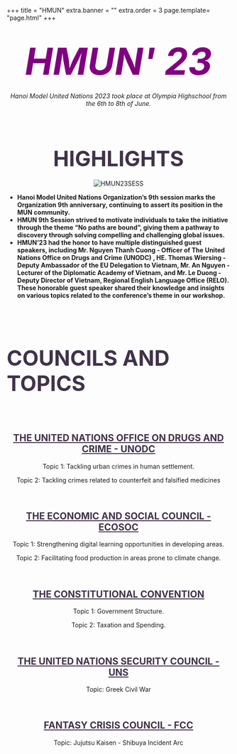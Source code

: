 +++
title = "HMUN"
extra.banner = ""
extra.order = 3
page.template= "page.html"
+++


<center>

# *<span style="font-size:3em; color: purple;">HMUN' 23</span>*

*Hanoi Model United Nations 2023 took place at Olympia Highschool from the 6th to 8th of June.*

<br /><br />

# <span style="color: #41324a;font-size:1.7em;">HIGHLIGHTS</span>


![HMUN23SESS](/hmun23sess.png)
<br />


</center>

- **Hanoi Model United Nations Organization’s 9th session marks the Organization 9th anniversary, continuing to assert its position in the MUN community.** 
- **HMUN 9th Session strived to motivate individuals to take the initiative through the theme “No paths are bound”, giving them a pathway to discovery through solving compelling and challenging global issues.** 
- **HMUN’23 had the honor to have multiple distinguished guest speakers, including Mr. Nguyen Thanh Cuong - Officer of The United Nations Office on Drugs and Crime (UNODC) , HE. Thomas Wiersing - Deputy Ambassador of the EU Delegation to Vietnam, Mr. An Nguyen - Lecturer of the Diplomatic Academy of Vietnam, and Mr. Le Duong - Deputy Director of Vietnam, Regional English Language Office (RELO). These honorable guest speaker shared their knowledge and insights on various topics related to the conference’s theme in our workshop.**

<br /><br /><br/>

# <span style="color: #41324a;font-size:1.7em;">COUNCILS AND TOPICS</span>
<br/><br/>
<center>

## <span style="color: #41324a;"><u>THE UNITED NATIONS OFFICE ON DRUGS AND CRIME - UNODC</u></span>

Topic 1: Tackling urban crimes in human settlement.

Topic 2: Tackling crimes related to counterfeit and falsified medicines

<br/>

## <span style="color: #41324a;"><u>THE ECONOMIC AND SOCIAL COUNCIL - ECOSOC</u></span>

Topic 1: Strengthening digital learning opportunities in developing areas.

Topic 2: Facilitating food production in areas prone to climate change.

<br/>

## <span style="color: #41324a;"><u>THE CONSTITUTIONAL CONVENTION</u></span>

Topic 1: Government Structure.

Topic 2: Taxation and Spending.

<br/>

## <span style="color: #41324a;"><u>THE UNITED NATIONS SECURITY COUNCIL - UNS</u></span>

Topic: Greek Civil War

<br/>

## <span style="color: #41324a;"><u>FANTASY CRISIS COUNCIL - FCC</u></span>

Topic: Jujutsu Kaisen - Shibuya Incident Arc

<br/>

</center>